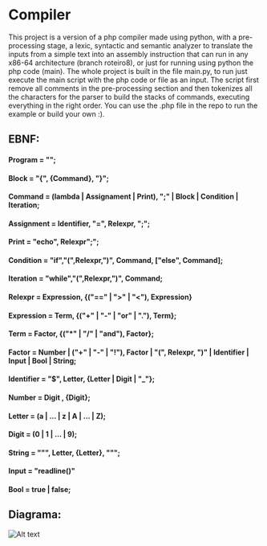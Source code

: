 # Compiler

This project is a version of a php compiler made using python, with a pre-processing stage, a lexic, syntactic and semantic analyzer to translate the inputs from a simple text into an assembly instruction that can run in any x86-64 architecture (branch roteiro8), or just for running using python the php code (main). The whole project is built in the file main.py, to run just execute the main script with the php code or file as an input. The script first remove all comments in the pre-processing section and then tokenizes all the characters for the parser to build the stacks of commands, executing everything in the right order. You can use the .php file in the repo to run the example or build your own :).

## EBNF:  
#### Program = "<?php", Command, "?>";
#### Block = "{", {Command}, "}";  
#### Command = (lambda | Assignament | Print), ";" | Block | Condition | Iteration;  
#### Assignment = Identifier, "=", Relexpr, ";";  
#### Print = "echo", Relexpr";";  
#### Condition = "if","(",Relexpr,")", Command, ["else", Command];
#### Iteration = "while","(",Relexpr,")", Command;
#### Relexpr = Expression, {("==" | ">" | "<"), Expression}
#### Expression = Term, {("+" | "-" | "or" | "."), Term};  
#### Term = Factor, {("*" | "/" | "and"), Factor};  
#### Factor = Number | ("+" | "-" | "!"), Factor | "(", Relexpr, ")" | Identifier | Input | Bool | String;  
#### Identifier = "$", Letter, {Letter | Digit | "_"};  
#### Number = Digit , {Digit};  
#### Letter = (a | ... | z | A | ... | Z);  
#### Digit = (0 | 1 | ... | 9);
#### String = """, Letter, {Letter}, """;  
#### Input = "readline()"  
#### Bool = true | false;  
## Diagrama:  
![Alt text](https://github.com/hugoecarl/Compilator/blob/master/diagrama.JPG)
